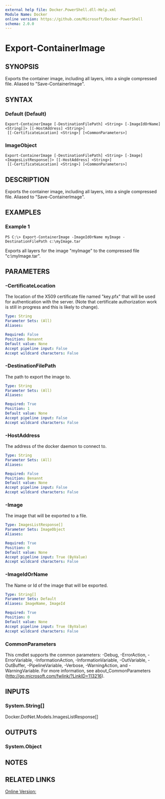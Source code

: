 ```yaml
---
external help file: Docker.PowerShell.dll-Help.xml
Module Name: Docker
online version: https://github.com/Microsoft/Docker-PowerShell
schema: 2.0.0
---
```


# Export-ContainerImage

## SYNOPSIS
Exports the container image, including all layers, into a single compressed file.
Aliased to "Save-ContainerImage".

## SYNTAX

### Default (Default)
```
Export-ContainerImage [-DestinationFilePath] <String> [-ImageIdOrName] <String[]> [[-HostAddress] <String>]
 [[-CertificateLocation] <String>] [<CommonParameters>]
```

### ImageObject
```
Export-ContainerImage [-DestinationFilePath] <String> [-Image] <ImagesListResponse[]> [[-HostAddress] <String>]
 [[-CertificateLocation] <String>] [<CommonParameters>]
```

## DESCRIPTION
Exports the container image, including all layers, into a single compressed file.
Aliased to "Save-ContainerImage".

## EXAMPLES

### Example 1
```
PS C:\> Export-ContainerImage -ImageIdOrName myImage -DestinationFilePath c:\myImage.tar
```

Exports all layers for the image "myImage" to the compressed file "c:\myImage.tar".

## PARAMETERS

### -CertificateLocation
The location of the X509 certificate file named "key.pfx" that will be used for authentication with the server. (Note that certificate authorization work is still in progress and this is likely to change).

```yaml
Type: String
Parameter Sets: (All)
Aliases:

Required: False
Position: Benannt
Default value: None
Accept pipeline input: False
Accept wildcard characters: False
```

### -DestinationFilePath
The path to export the image to.

```yaml
Type: String
Parameter Sets: (All)
Aliases:

Required: True
Position: 1
Default value: None
Accept pipeline input: False
Accept wildcard characters: False
```

### -HostAddress
The address of the docker daemon to connect to.

```yaml
Type: String
Parameter Sets: (All)
Aliases:

Required: False
Position: Benannt
Default value: None
Accept pipeline input: False
Accept wildcard characters: False
```

### -Image
The image that will be exported to a file.

```yaml
Type: ImagesListResponse[]
Parameter Sets: ImageObject
Aliases:

Required: True
Position: 0
Default value: None
Accept pipeline input: True (ByValue)
Accept wildcard characters: False
```

### -ImageIdOrName
The Name or Id of the image that will be exported.

```yaml
Type: String[]
Parameter Sets: Default
Aliases: ImageName, ImageId

Required: True
Position: 0
Default value: None
Accept pipeline input: True (ByValue)
Accept wildcard characters: False
```

### CommonParameters
This cmdlet supports the common parameters: -Debug, -ErrorAction, -ErrorVariable, -InformationAction, -InformationVariable, -OutVariable, -OutBuffer, -PipelineVariable, -Verbose, -WarningAction, and -WarningVariable. For more information, see about_CommonParameters (http://go.microsoft.com/fwlink/?LinkID=113216).

## INPUTS

### System.String[]
Docker.DotNet.Models.ImagesListResponse[]

## OUTPUTS

### System.Object

## NOTES

## RELATED LINKS

[Online Version:](https://github.com/Microsoft/Docker-PowerShell/blob/master/src/Docker.PowerShell/Help/Export-ContainerImage.md)
